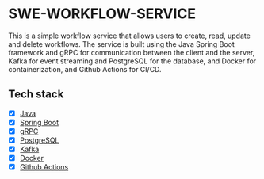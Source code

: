 # SWE-WORKFLOW-SERVICE

This is a simple workflow service that allows users to create, read, update and delete workflows. The service is
built using the
Java Spring Boot framework and gRPC for communication between the client and the server, Kafka for event streaming and
PostgreSQL for the database, and Docker for containerization, and Github Actions for CI/CD.

## Tech stack

- [x] [Java](http://www.oracle.com/technetwork/java/javase/downloads/index.html)
- [x] [Spring Boot](https://spring.io/projects/spring-boot)
- [x] [gRPC](https://grpc.io/)
- [x] [PostgreSQL](https://www.postgresql.org/)
- [x] [Kafka](https://kafka.apache.org/)
- [x] [Docker](https://www.docker.com/)
- [x] [Github Actions](https://docs.github.com/en/actions)